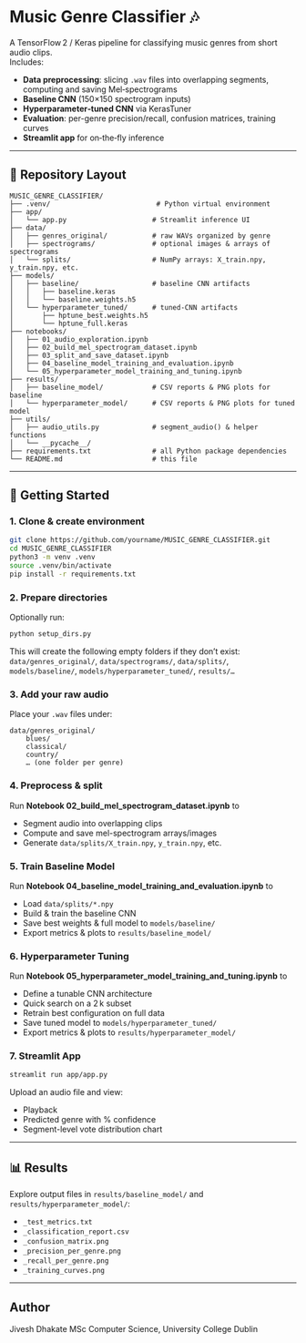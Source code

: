 # Music Genre Classifier 🎶

A TensorFlow 2 / Keras pipeline for classifying music genres from short audio clips.  
Includes:

- **Data preprocessing**: slicing `.wav` files into overlapping segments, computing and saving Mel‑spectrograms  
- **Baseline CNN** (150×150 spectrogram inputs)  
- **Hyperparameter‑tuned CNN** via KerasTuner  
- **Evaluation**: per-genre precision/recall, confusion matrices, training curves  
- **Streamlit app** for on‑the‑fly inference  

---

## 📁 Repository Layout

```
MUSIC_GENRE_CLASSIFIER/
├── .venv/                          # Python virtual environment
├── app/
│   └── app.py                     # Streamlit inference UI
├── data/
│   ├── genres_original/           # raw WAVs organized by genre
│   ├── spectrograms/              # optional images & arrays of spectrograms
│   └── splits/                    # NumPy arrays: X_train.npy, y_train.npy, etc.
├── models/
│   ├── baseline/                  # baseline CNN artifacts
│   │   ├── baseline.keras
│   │   └── baseline.weights.h5
│   └── hyperparameter_tuned/      # tuned-CNN artifacts
│       ├── hptune_best.weights.h5
│       └── hptune_full.keras
├── notebooks/
│   ├── 01_audio_exploration.ipynb
│   ├── 02_build_mel_spectrogram_dataset.ipynb
│   ├── 03_split_and_save_dataset.ipynb
│   ├── 04_baseline_model_training_and_evaluation.ipynb
│   └── 05_hyperparameter_model_training_and_tuning.ipynb
├── results/
│   ├── baseline_model/            # CSV reports & PNG plots for baseline
│   └── hyperparameter_model/      # CSV reports & PNG plots for tuned model
├── utils/
│   ├── audio_utils.py             # segment_audio() & helper functions
│   └── __pycache__/
├── requirements.txt               # all Python package dependencies       
└── README.md                      # this file
```

---

## 🚀 Getting Started

### 1. Clone & create environment

```bash
git clone https://github.com/yourname/MUSIC_GENRE_CLASSIFIER.git
cd MUSIC_GENRE_CLASSIFIER
python3 -m venv .venv
source .venv/bin/activate
pip install -r requirements.txt
```

### 2. Prepare directories

Optionally run:

```bash
python setup_dirs.py
```

This will create the following empty folders if they don’t exist:
`data/genres_original/`, `data/spectrograms/`, `data/splits/`,  
`models/baseline/`, `models/hyperparameter_tuned/`, `results/…`

### 3. Add your raw audio

Place your `.wav` files under:

```
data/genres_original/
    blues/
    classical/
    country/
    … (one folder per genre)
```

### 4. Preprocess & split

Run **Notebook 02_build_mel_spectrogram_dataset.ipynb** to

- Segment audio into overlapping clips  
- Compute and save mel-spectrogram arrays/images  
- Generate `data/splits/X_train.npy`, `y_train.npy`, etc.

### 5. Train Baseline Model

Run **Notebook 04_baseline_model_training_and_evaluation.ipynb** to

- Load `data/splits/*.npy`  
- Build & train the baseline CNN  
- Save best weights & full model to `models/baseline/`  
- Export metrics & plots to `results/baseline_model/`

### 6. Hyperparameter Tuning

Run **Notebook 05_hyperparameter_model_training_and_tuning.ipynb** to

- Define a tunable CNN architecture  
- Quick search on a 2 k subset  
- Retrain best configuration on full data  
- Save tuned model to `models/hyperparameter_tuned/`  
- Export metrics & plots to `results/hyperparameter_model/`

### 7. Streamlit App

```bash
streamlit run app/app.py
```

Upload an audio file and view:
- Playback  
- Predicted genre with % confidence  
- Segment-level vote distribution chart  

---

## 📊 Results

Explore output files in `results/baseline_model/` and `results/hyperparameter_model/`:
- `_test_metrics.txt`  
- `_classification_report.csv`  
- `_confusion_matrix.png`  
- `_precision_per_genre.png`  
- `_recall_per_genre.png`  
- `_training_curves.png`  

---
## Author
Jivesh Dhakate
MSc Computer Science, University College Dublin

